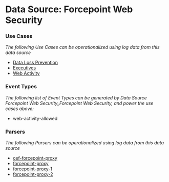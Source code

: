 Data Source: Forcepoint Web Security
====================================

### Use Cases

_The following Use Cases can be operationalized using log data from this data source_

* [Data Loss Prevention](usecase_data_loss_prevention.md)
* [Executives](usecase_executives.md)
* [Web Activity](usecase_web_activity.md)


### Event Types

_The following list of Event Types can be generated by Data Source Forcepoint Web Security_Forcepoint Web Security, and power the use cases above:_

- web-activity-allowed


### Parsers

_The following Parsers can be operationalized using log data from this data source_

* [cef-forcepoint-proxy](parserContent_cef-forcepoint-proxy.md)
* [forcepoint-proxy](parserContent_forcepoint-proxy.md)
* [forcepoint-proxy-1](parserContent_forcepoint-proxy-1.md)
* [forcepoint-proxy-2](parserContent_forcepoint-proxy-2.md)
